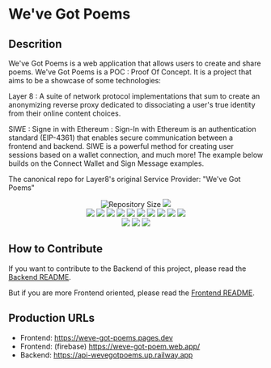 # We've Got Poems

## Descrition

We've Got Poems is a web application that allows users to create and share poems.
We've Got Poems is a POC : Proof Of Concept. It is a project that aims to be a showcase of some technologies:

Layer 8 : A suite of network protocol implementations that sum to create an anonymizing reverse proxy dedicated to dissociating a user's true identity from their online content choices.

SIWE : Signe in with Ethereum : Sign-In with Ethereum is an authentication standard (EIP-4361) that enables secure communication between a frontend and backend. SIWE is a powerful method for creating user sessions based on a wallet connection, and much more! The example below builds on the Connect Wallet and Sign Message examples.

The canonical repo for Layer8's original Service Provider: "We've Got Poems"

<p align="center">
<img alt="Repository Size" src="https://img.shields.io/github/repo-size/globe-and-citizen/weve-got-poems?filename=backend%2Fpackage.json" />
<a href="https://celebrityfanalyzer.com"><img src="https://img.shields.io/website?url=https%3A%2F%2Fcelebrityfanalyzer.com" /></a>
<br />
<img src="https://img.shields.io/github/package-json/dependency-version/globe-and-citizen/weve-got-poems/bcrypt?filename=backend%2Fpackage.json" />
<img src="https://img.shields.io/github/package-json/dependency-version/globe-and-citizen/weve-got-poems/cors?filename=backend%2Fpackage.json" />
<img src="https://img.shields.io/github/package-json/dependency-version/globe-and-citizen/weve-got-poems/dotenv?filename=backend%2Fpackage.json" />
<img src="https://img.shields.io/github/package-json/dependency-version/globe-and-citizen/weve-got-poems/ethers?filename=backend%2Fpackage.json" />
<img src="https://img.shields.io/github/package-json/dependency-version/globe-and-citizen/weve-got-poems/express?filename=backend%2Fpackage.json" />
<img src="https://img.shields.io/github/package-json/dependency-version/globe-and-citizen/weve-got-poems/jsonwebtoken?filename=backend%2Fpackage.json" />
<img src="https://img.shields.io/github/package-json/dependency-version/globe-and-citizen/weve-got-poems/layer8-middleware-wasm?filename=backend%2Fpackage.json" />
<img src="https://img.shields.io/github/package-json/dependency-version/globe-and-citizen/weve-got-poems/pg?filename=backend%2Fpackage.json" />
<img src="https://img.shields.io/github/package-json/dependency-version/globe-and-citizen/weve-got-poems/siwe?filename=backend%2Fpackage.json" />
<img src="https://img.shields.io/github/package-json/dependency-version/globe-and-citizen/weve-got-poems/xss?filename=backend%2Fpackage.json" />
<br />
<img src="https://img.shields.io/github/package-json/dependency-version/globe-and-citizen/weve-got-poems/pinia?filename=frontend%2Fpackage.json" />
<img src="https://img.shields.io/github/package-json/dependency-version/globe-and-citizen/weve-got-poems/vue?filename=frontend%2Fpackage.json" />
<img src="https://img.shields.io/github/package-json/dependency-version/globe-and-citizen/weve-got-poems/vue-router?filename=frontend%2Fpackage.json" />
</p>

## How to Contribute

If you want to contribute to the Backend of this project, please read the [Backend README](./backend/README.md).

But if you are more Frontend oriented, please read the [Frontend README](./frontend/README.md).

## Production URLs

- Frontend: https://weve-got-poems.pages.dev
- Frontend: (firebase) https://weve-got-poem.web.app/
- Backend: https://api-wevegotpoems.up.railway.app
